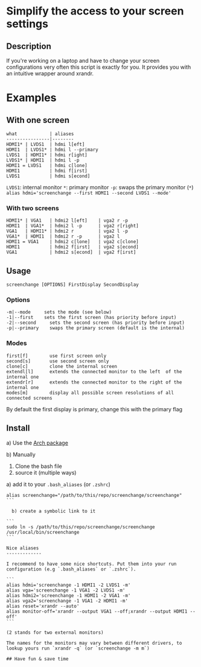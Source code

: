 Simplify the access to your screen settings
============================================

## Description

If you're working on a laptop and have to change your screen configurations very often this script is exactly for you.
It provides you with an intuitive wrapper around xrandr.

# Examples

## With one screen

	what            | aliases  
	----------------|--------
    HDMI1* | LVDS1  | hdmi l[eft]  
    HDMI1  | LVDS1* | hdmi l --primary
    LVDS1  | HDMI1* | hdmi r[ight]
    LVDS1* | HDMI1  | hdmi l -p
    HDMI1 = LVDS1   | hdmi c[lone]
    HDMI1           | hdmi f[irst]
    LVDS1           | hdmi s[econd]

`LVDS1`: internal monitor
`*`: primary monitor
`-p`: swaps the primary monitor (`*`)
`alias hdmi='screenchange --first HDMI1 --second LVDS1 --mode'`

### With two screens

    HDMI1* | VGA1   | hdmi2 l[eft]    | vga2 r -p
    HDMI1  | VGA1*  | hdmi2 l -p      | vga2 r[right]
    VGA1   | HDMI1* | hdmi2 r         | vga2 l -p
    VGA1*  | HDMI1  | hdmi2 r -p      | vga2 l
    HDMI1 = VGA1    | hdmi2 c[lone]   | vga2 c[clone]
    HDMI1           | hdmi2 f[irst]   | vga2 s[econd]
    VGA1            | hdmi2 s[econd]  | vga2 f[irst]

## Usage

    screenchange [OPTIONS] FirstDisplay SecondDisplay

### Options

    -m|--mode	  sets the mode (see below)
    -1|--first	  sets the first screen (has priority before input)
    -2|--second     sets the second screen (has priority before input)
    -p|--primary    swaps the primary screen (default is the internal)

### Modes

    first[f]        use first screen only
    second[s]       use second screen only
    clone[c]        clone the internal screen
    extendl[l]      extends the connected monitor to the left  of the internal one
    extendr[r]      extends the connected monitor to the right of the internal one
    modes[m]        display all possible screen resolutions of all connected screens

By default the first display is primary, change this with the primary flag

    
## Install

a) Use the [Arch package](https://aur.archlinux.org/packages/screenchange-git/)

b) Manually

1. Clone the bash file
2. source it (multiple ways)


  a) add it to your `.bash_aliases` (or `.zshrc`)

````
alias screenchange="/path/to/this/repo/screenchange/screenchange"
```   

  b) create a symbolic link to it

```
sudo ln -s /path/to/this/repo/screenchange/screenchange /usr/local/bin/screenchange
```

Nice aliases
-------------

I recommend to have some nice shortcuts. Put them into your run configuration (e.g `.bash_aliases` or `.zshrc`).

```
alias hdmi='screenchange -1 HDMI1 -2 LVDS1 -m'
alias vga='screenchange -1 VGA1 -2 LVDS1 -m'
alias hdmi2='screenchange -1 HDMI1 -2 VGA1 -m'
alias vga2='screenchange -1 VGA1 -2 HDMI1 -m'
alias reset='xrandr --auto'
alias monitor-off='xrandr --output VGA1 --off;xrandr --output HDMI1 --off'
```

(2 stands for two external monitors)

The names for the monitors may vary between different drivers, to lookup yours run `xrandr -q` (or `screenchange -m m`)

## Have fun & save time
